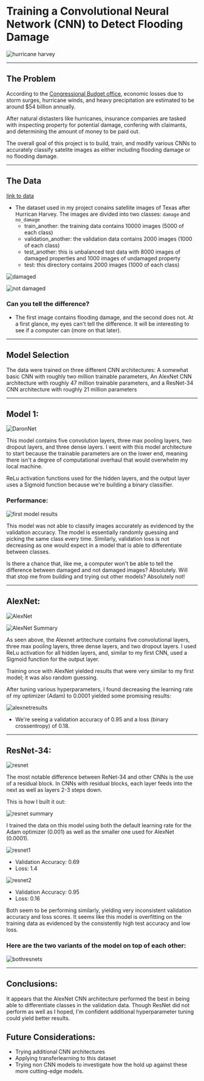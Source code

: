 # Training a Convolutional Neural Network (CNN) to Detect Flooding Damage


![hurricane harvey](visualizations/ezgif.com-video-to-gif.gif)


---------------------------------------------

## The Problem

According to the [Congressional Budget office](https://www.cbo.gov/publication/55360#:~:text=CBO%20estimates%20that%20expected%20annual,related%20flooding%20totals%20%2417%20billion.), economic losses due to storm surges, hurricane winds, and heavy precipitation are estimated to be around $54 billion annually.

After natural distasters like hurricanes, insurance companies are tasked with inspecting property for potential damage, confering with claimants, and determining the amount of money to be paid out.

The overall goal of this project is to build, train, and modify various CNNs to accurately classify satelite images as either including flooding damage or no flooding damage.

-----------------------------------------------

## The Data

[link to data](https://www.kaggle.com/kmader/satellite-images-of-hurricane-damage)

* The dataset used in my project conains satellite images of Texas after Hurrican Harvey. The images are divided into two classes: `damage` and `no_damage`
  * train_another: the training data contains 10000 images (5000 of each class)
  * validation_another: the validation data contains 2000 images (1000 of each class)
  * test_another: this is unbalanced test data with 8000 images of damaged properties and 1000 images of undamaged property
  * test: this directory contains 2000 images (1000 of each class)

![damaged](visualizations/damaged.png)

![not damaged](visualizations/no_damage.png)

### Can you tell the difference?

* The first image contains flooding damage, and the second does not. At a first glance, my eyes can't tell the difference. It will be interesting to see if a computer can (more on that later).

-------------------------------------------------

## Model Selection

The data were trained on three different CNN architectures: A somewhat basic CNN with roughly two million trainable parameters, An AlexNet CNN architecture with roughly 47 million trainable parameters, and a ResNet-34 CNN architecture with roughly 21 million parameters

---------------------------------------------

## Model 1:

![DaronNet](visualizations/real-first-cnn.png)

This model contains five convolution layers, three max pooling layers, two dropout layers, and three dense layers. I went with this model architecture to start because the trainable parameters are on the lower end, meaning there isn't a degree of computational overhaul that would overwhelm my local machine.

ReLu activation functions used for the hidden layers, and the output layer uses a Sigmoid function because we're building a binary classifier. 

### Performance:

![first model results](visualizations/firstmodelresults.png)

This model was not able to classify images accurately as evidenced by the validation accuracy. The model is essentially randomly guessing and picking the same class every time. Similarly, validation loss is not decreasing as one would expect in a model that is able to differentiate between classes. 

Is there a chance that, like me, a computer won't be able to tell the difference between damaged and not damaged images? Absolutely. Will that stop me from building and trying out other models? Absolutely not!

-------------------------------------------------

## AlexNet:

![AlexNet](visualizations/alexnet.png)


![AlexNet Summary](visualizations/alexnet-summary.png)

As seen above, the Alexnet artitechure contains five convolutional layers, three max pooling layers, three dense layers, and two dropout layers. I used ReLu activation for all hidden layers, and, similar to my first CNN, used a Sigmoid function for the output layer.

Training once with AlexNet yielded results that were very similar to my first model; it was also random guessing.

After tuning various hyperparameters, I found decreasing the learning rate of my optimizer (Adam) to 0.0001 yielded some promising results:

![alexnetresults](visualizations/alexnetresults.png)

* We're seeing a validation accuracy of 0.95 and a loss (binary crossentropy) of 0.18.

---------------------------------

## ResNet-34:

![resnet](visualizations/resnet.png)

The most notable difference between ReNet-34 and other CNNs is the use of a residual block. In CNNs with residual blocks, each layer feeds into the next as well as layers 2-3 steps down.

This is how I built it out:

![resnet summary](visualizations/resnet-summary.png)


I trained the data on this model using both the default learning rate for the Adam optimizer (0.001) as well as the smaller one used for AlexNet (0.0001).

![resnet1](visualizations/resnet1results.png)

* Validation Accuracy: 0.69
* Loss: 1.4

![resnet2](visualizations/resnet2results.png)

* Validation Accuracy: 0.95
* Loss: 0.16

Both seem to be performing similarly, yielding very inconsistent validation accuracy and loss scores. It seems like this model is overfitting on the training data as evidenced by the consistently high test accuracy and low loss.

### Here are the two variants of the model on top of each other:

![bothresnets](visualizations/bothresnets.png)

---------------------------------

## Conclusions:

It appears that the AlexNet CNN architecture performed the best in being able to differentiate classes in the validation data. Though ResNet did not perform as well as I hoped, I'm confident additional hyperparameter tuning could yield better results.

## Future Considerations:

* Trying additional CNN architectures
* Applying transferlearning to this dataset
* Trying non CNN models to investigate how the hold up against these more cutting-edge models.











